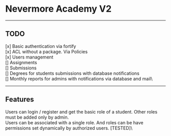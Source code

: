 # Nevermore Academy V2

---

## TODO

[x] Basic authentication via fortify\
[x] ACL without a package. Via Policies\
[x] Users management\
[] Assignments\
[] Submissions\
[] Degrees for students submissions with database notifications\
[] Monthly reports for admins with notifications via database and mail\

---

## Features

Users can login / register and get the basic role of a student. Other roles must be added only by admin.\
Users can be associated with a single role. And roles can be have permissions set dynamically by authorized users. [TESTED]\
